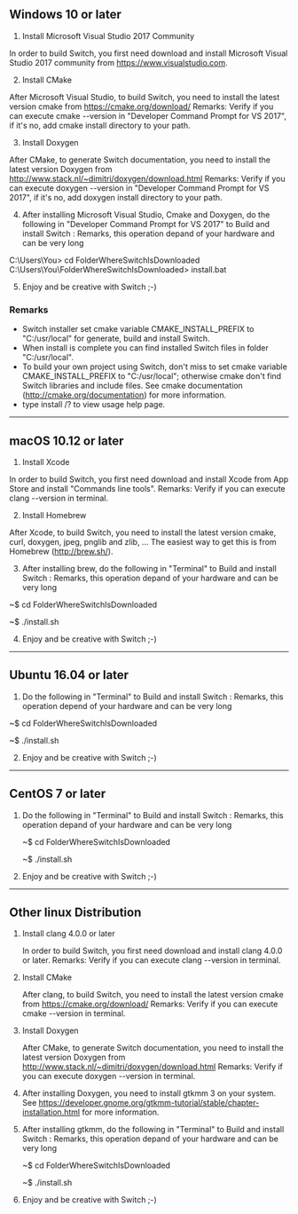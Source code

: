 Windows 10 or later
-------------------

1. Install Microsoft Visual Studio 2017 Community

In order to build Switch, you first need download and install Microsoft Visual Studio 2017 community from https://www.visualstudio.com.

2. Install CMake

After Microsoft Visual Studio, to build Switch, you need to install the latest version cmake from https://cmake.org/download/
Remarks: Verify if you can execute cmake --version in "Developer Command Prompt for VS 2017", if it's no, add cmake install directory to your path.

3. Install Doxygen

After CMake, to generate Switch documentation, you need to install the latest version Doxygen from http://www.stack.nl/~dimitri/doxygen/download.html
Remarks: Verify if you can execute doxygen --version in "Developer Command Prompt for VS 2017", if it's no, add doxygen install directory to your path.

4. After installing Microsoft Visual Studio, Cmake and Doxygen, do the following in "Developer Command Prompt for VS 2017" to Build and install Switch :
Remarks, this operation depand of your hardware and can be very long

C:\Users\You> cd FolderWhereSwitchIsDownloaded\
C:\Users\You\FolderWhereSwitchIsDownloaded> install.bat

5. Enjoy and be creative with Switch ;-)

### Remarks
* Switch installer set cmake variable CMAKE_INSTALL_PREFIX to "C:/usr/local" for generate, build and install Switch.
* When install is complete you can find installed Switch files in folder "C:/usr/local".
* To build your own project using Switch, don't miss to set cmake variable CMAKE_INSTALL_PREFIX to "C:/usr/local"; otherwise cmake don't find Switch libraries and include files. See cmake documentation (http://cmake.org/documentation) for more information.
* type install /? to view usage help page.

______________________________________________________________________________________________________________

macOS 10.12 or later
--------------------

1. Install Xcode

In order to build Switch, you first need download and install Xcode from App Store and install "Commands line tools".
Remarks: Verify if you can execute clang --version in terminal.

2. Install Homebrew

After Xcode, to build Switch, you need to install the latest version cmake, curl, doxygen, jpeg, pnglib and zlib, ... 
The easiest way to get this is from Homebrew (http://brew.sh/).

3. After installing brew, do the following in "Terminal" to Build and install Switch :
Remarks, this operation depand of your hardware and can be very long

~$ cd FolderWhereSwitchIsDownloaded

~$ ./install.sh

4. Enjoy and be creative with Switch ;-)

______________________________________________________________________________________________________________

Ubuntu 16.04 or later
---------------------

1. Do the following in "Terminal" to Build and install Switch :
Remarks, this operation depend of your hardware and can be very long

~$ cd FolderWhereSwitchIsDownloaded

~$ ./install.sh

2. Enjoy and be creative with Switch ;-)

______________________________________________________________________________________________________________

CentOS 7 or later
-----------------

  1. Do the following in "Terminal" to Build and install Switch :
     Remarks, this operation depand of your hardware and can be very long
  
     ~$ cd FolderWhereSwitchIsDownloaded
     
     ~$ ./install.sh
  
  2. Enjoy and be creative with Switch ;-)

______________________________________________________________________________________________________________

Other linux Distribution
------------------------

  1. Install clang 4.0.0 or later
  
     In order to build Switch, you first need download and install clang 4.0.0 or later.
     Remarks: Verify if you can execute clang --version in terminal.

  2. Install CMake
    
     After clang, to build Switch, you need to install the latest version cmake from https://cmake.org/download/
     Remarks: Verify if you can execute cmake --version in terminal.

  3. Install Doxygen

     After CMake, to generate Switch documentation, you need to install the latest version Doxygen from http://www.stack.nl/~dimitri/doxygen/download.html
     Remarks: Verify if you can execute doxygen --version in terminal.

  4. After installing Doxygen, you need to install gtkmm 3 on your system. See https://developer.gnome.org/gtkmm-tutorial/stable/chapter-installation.html for more information.
  
  5. After installing gtkmm, do the following in "Terminal" to Build and install Switch :
     Remarks, this operation depand of your hardware and can be very long
  
     ~$ cd FolderWhereSwitchIsDownloaded
     
     ~$ ./install.sh
  
  5. Enjoy and be creative with Switch ;-)
  
